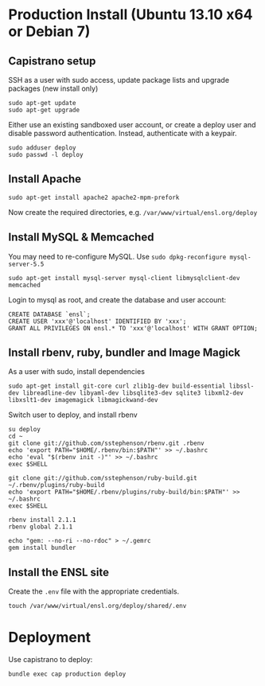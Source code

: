 # Production Install (Ubuntu 13.10 x64 or Debian 7)

## Capistrano setup

SSH as a user with sudo access, update package lists and upgrade packages (new install only)

    sudo apt-get update
    sudo apt-get upgrade

Either use an existing sandboxed user account, or create a deploy user and disable password authentication. Instead, authenticate with a keypair.

    sudo adduser deploy
    sudo passwd -l deploy

## Install Apache

    sudo apt-get install apache2 apache2-mpm-prefork

Now create the required directories, e.g. `/var/www/virtual/ensl.org/deploy`

## Install MySQL & Memcached

You may need to re-configure MySQL. Use `sudo dpkg-reconfigure mysql-server-5.5`

    sudo apt-get install mysql-server mysql-client libmysqlclient-dev memcached

Login to mysql as root, and create the database and user account:

    CREATE DATABASE `ensl`;
    CREATE USER 'xxx'@'localhost' IDENTIFIED BY 'xxx';
    GRANT ALL PRIVILEGES ON ensl.* TO 'xxx'@'localhost' WITH GRANT OPTION;

## Install rbenv, ruby, bundler and Image Magick

As a user with sudo, install dependencies

    sudo apt-get install git-core curl zlib1g-dev build-essential libssl-dev libreadline-dev libyaml-dev libsqlite3-dev sqlite3 libxml2-dev libxslt1-dev imagemagick libmagickwand-dev

Switch user to deploy, and install rbenv

    su deploy
    cd ~
    git clone git://github.com/sstephenson/rbenv.git .rbenv
    echo 'export PATH="$HOME/.rbenv/bin:$PATH"' >> ~/.bashrc
    echo 'eval "$(rbenv init -)"' >> ~/.bashrc
    exec $SHELL

    git clone git://github.com/sstephenson/ruby-build.git ~/.rbenv/plugins/ruby-build
    echo 'export PATH="$HOME/.rbenv/plugins/ruby-build/bin:$PATH"' >> ~/.bashrc
    exec $SHELL

    rbenv install 2.1.1
    rbenv global 2.1.1

    echo "gem: --no-ri --no-rdoc" > ~/.gemrc
    gem install bundler

## Install the ENSL site

Create the `.env` file with the appropriate credentials.

    touch /var/www/virtual/ensl.org/deploy/shared/.env

# Deployment

Use capistrano to deploy:
    
    bundle exec cap production deploy